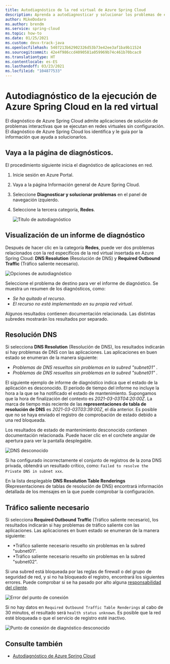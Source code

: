 ```yaml
---
title: Autodiagnóstico de la red virtual de Azure Spring Cloud
description: Aprenda a autodiagnosticar y solucionar los problemas de ejecución de Azure Spring Cloud en la red virtual.
author: MikeDodaro
ms.author: brendm
ms.service: spring-cloud
ms.topic: how-to
ms.date: 01/25/2021
ms.custom: devx-track-java
ms.openlocfilehash: 5407213b62902326d53b73e42ee3af1ba9b11524
ms.sourcegitcommit: 42e4f986ccd4090581a059969b74c461b70bcac0
ms.translationtype: HT
ms.contentlocale: es-ES
ms.lasthandoff: 03/23/2021
ms.locfileid: "104877533"
---
```

# <a name="self-diagnose-running-azure-spring-cloud-in-vnet"></a>Autodiagnóstico de la ejecución de Azure Spring Cloud en la red virtual
El diagnóstico de Azure Spring Cloud admite aplicaciones de solución de problemas interactivas que se ejecutan en redes virtuales sin configuración. El diagnóstico de Azure Spring Cloud los identifica y le guía por la información que ayuda a solucionarlos.

## <a name="navigate-to-the-diagnostics-page"></a>Vaya a la página de diagnósticos.
El procedimiento siguiente inicia el diagnóstico de aplicaciones en red.
1. Inicie sesión en Azure Portal.
1. Vaya a la página Información general de Azure Spring Cloud.
1. Seleccione **Diagnosticar y solucionar problemas** en el panel de navegación izquierdo.
1. Seleccione la tercera categoría, **Redes**.

   ![Título de autodiagnóstico](media/spring-cloud-self-diagnose-vnet/self-diagostic-title.png)

## <a name="view-a-diagnostic-report"></a>Visualización de un informe de diagnóstico
Después de hacer clic en la categoría **Redes**, puede ver dos problemas relacionados con la red específicos de la red virtual insertada en Azure Spring Cloud: **DNS Resolution** (Resolución de DNS) y **Required Outbound Traffic** (Tráfico saliente necesario).

   ![Opciones de autodiagnóstico](media/spring-cloud-self-diagnose-vnet/self-diagostic-dns-req-outbound-options.png)

Seleccione el problema de destino para ver el informe de diagnóstico. Se muestra un resumen de los diagnósticos, como: 

* *Se ha quitado el recurso*.
* *El recurso no está implementado en su propia red virtual*.

Algunos resultados contienen documentación relacionada. Las distintas subredes mostrarán los resultados por separado.

## <a name="dns-resolution"></a>Resolución DNS 
Si selecciona **DNS Resolution** (Resolución de DNS), los resultados indicarán si hay problemas de DNS con las aplicaciones.  Las aplicaciones en buen estado se enumeran de la manera siguiente:

* *Problemas de DNS resueltos sin problemas en la subred "subnet01"* .
* *Problemas de DNS resueltos sin problemas en la subred "subnet01"* .

El siguiente ejemplo de informe de diagnóstico indica que el estado de la aplicación es desconocido. El período de tiempo del informe no incluye la hora a la que se ha notificado el estado de mantenimiento.  Supongamos que la hora de finalización del contexto es *2021-03-03T04:20:00Z*. La marca de tiempo más reciente de las **representaciones de tabla de resolución de DNS** es *2021-03-03T03:39:00Z*, el día anterior. Es posible que no se haya enviado el registro de comprobación de estado debido a una red bloqueada. 

Los resultados de estado de mantenimiento desconocido contienen documentación relacionada.  Puede hacer clic en el corchete angular de apertura para ver la pantalla desplegable.

   ![DNS desconocido](media/spring-cloud-self-diagnose-vnet/self-diagostic-dns-unknown.png)

Si ha configurado incorrectamente el conjunto de registros de la zona DNS privada, obtendrá un resultado crítico, como: `Failed to resolve the Private DNS in subnet xxx`. 

En la lista desplegable **DNS Resolution Table Renderings** (Representaciones de tablas de resolución de DNS) encontrará información detallada de los mensajes en la que puede comprobar la configuración.

## <a name="required-outbound-traffic"></a>Tráfico saliente necesario 

Si selecciona **Required Outbound Traffic** (Tráfico saliente necesario), los resultados indicarán si hay problemas de tráfico saliente con las aplicaciones.  Las aplicaciones en buen estado se enumeran de la manera siguiente:

* *Tráfico saliente necesario resuelto sin problemas en la subred "subnet01".
* *Tráfico saliente necesario resuelto sin problemas en la subred "subnet02".

Si una subred está bloqueada por las reglas de firewall o del grupo de seguridad de red, y si no ha bloqueado el registro, encontrará los siguientes errores. Puede comprobar si se ha pasado por alto alguna [responsabilidad del cliente](spring-cloud-vnet-customer-responsibilities.md).
    
   ![Error del punto de conexión](media/spring-cloud-self-diagnose-vnet/self-diagostic-endpoint-failed.png)

Si no hay datos en `Required Outbound Traffic Table Renderings` al cabo de 30 minutos, el resultado será `health status unknown`. Es posible que la red esté bloqueada o que el servicio de registro esté inactivo.

   ![Punto de conexión de diagnóstico desconocido](media/spring-cloud-self-diagnose-vnet/self-diagostic-endpoint-unknown.png)

## <a name="see-also"></a>Consulte también
* [Autodiagnóstico de Azure Spring Cloud](spring-cloud-howto-self-diagnose-solve.md)